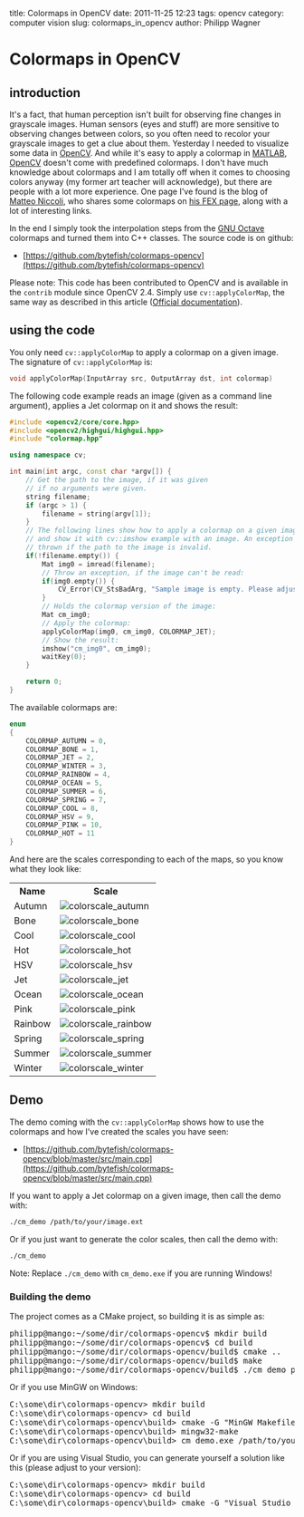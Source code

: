 title: Colormaps in OpenCV
date: 2011-11-25 12:23
tags: opencv
category: computer vision
slug: colormaps_in_opencv
author: Philipp Wagner

# Colormaps in OpenCV #

## introduction ##

It's a fact, that human perception isn't built for observing fine changes in grayscale images. Human sensors (eyes and stuff) are more sensitive to observing changes between colors, so you often need to recolor your grayscale images to get a clue about them. Yesterday I needed to visualize some data in [OpenCV](http://opencv.org). And while it's easy to apply a colormap in [MATLAB](http://www.mathworks.de/index.html), [OpenCV](http://opencv.org) doesn't come with predefined colormaps. I don't have much knowledge about colormaps and I am totally off when it comes to choosing colors anyway (my former art teacher will acknowledge), but there are people with a lot more experience. One page I've found is the blog of [Matteo Niccoli](http://mycarta.wordpress.com), who shares some colormaps on [his FEX page](http://www.mathworks.com/matlabcentral/fileexchange/authors/87376), along with a lot of interesting links.

In the end I simply took the interpolation steps from the [GNU Octave](http://www.gnu.org/software/octave/) colormaps and turned them into C++ classes. The source code is on github:

* [https://github.com/bytefish/colormaps-opencv](https://github.com/bytefish/colormaps-opencv)

Please note: This code has been contributed to OpenCV and is available in the ``contrib`` module since OpenCV 2.4. Simply use ``cv::applyColorMap``, the same way as described in this article ([Official documentation](http://docs.opencv.org/trunk/modules/contrib/doc/facerec/colormaps.html)). 

## using the code ##

You only need ``cv::applyColorMap`` to apply a colormap on a given image. The signature of ``cv::applyColorMap`` is:

```cpp
void applyColorMap(InputArray src, OutputArray dst, int colormap)
```

The following code example reads an image (given as a command line argument), applies a Jet colormap on it and shows the result:

```cpp
#include <opencv2/core/core.hpp>
#include <opencv2/highgui/highgui.hpp>
#include "colormap.hpp"

using namespace cv;

int main(int argc, const char *argv[]) {
    // Get the path to the image, if it was given
    // if no arguments were given.
    string filename;
    if (argc > 1) {
        filename = string(argv[1]);
    }
	// The following lines show how to apply a colormap on a given image
	// and show it with cv::imshow example with an image. An exception is
	// thrown if the path to the image is invalid.
	if(!filename.empty()) {
        Mat img0 = imread(filename);
        // Throw an exception, if the image can't be read:
        if(img0.empty()) {
            CV_Error(CV_StsBadArg, "Sample image is empty. Please adjust your path, so it points to a valid input image!");
        }
        // Holds the colormap version of the image:
        Mat cm_img0;
        // Apply the colormap:
        applyColorMap(img0, cm_img0, COLORMAP_JET);
        // Show the result:
        imshow("cm_img0", cm_img0);
        waitKey(0);
	}

	return 0;
}
```

The available colormaps are:

```cpp
enum
{
    COLORMAP_AUTUMN = 0,
    COLORMAP_BONE = 1,
    COLORMAP_JET = 2,
    COLORMAP_WINTER = 3,
    COLORMAP_RAINBOW = 4,
    COLORMAP_OCEAN = 5,
    COLORMAP_SUMMER = 6,
    COLORMAP_SPRING = 7,
    COLORMAP_COOL = 8,
    COLORMAP_HSV = 9,
    COLORMAP_PINK = 10,
    COLORMAP_HOT = 11
}
```

And here are the scales corresponding to each of the maps, so you know what they look like:

<table>
  <tr><th>Name</th><th>Scale</th></tr>
  <tr><td>Autumn</td><td><img src="/static/images/blog/colormaps_in_opencv/colorscale_autumn.jpg" alt="colorscale_autumn" /></td></tr>
  <tr><td>Bone</td><td><img src="/static/images/blog/colormaps_in_opencv/colorscale_bone.jpg" alt="colorscale_bone" /></td></tr>
  <tr><td>Cool</td><td><img src="/static/images/blog/colormaps_in_opencv/colorscale_cool.jpg" alt="colorscale_cool" /></td></tr>
  <tr><td>Hot</td><td><img src="/static/images/blog/colormaps_in_opencv/colorscale_hot.jpg" alt="colorscale_hot" /></td></tr>
  <tr><td>HSV</td><td><img src="/static/images/blog/colormaps_in_opencv/colorscale_hsv.jpg" alt="colorscale_hsv" /></td></tr>
  <tr><td>Jet</td><td><img src="/static/images/blog/colormaps_in_opencv/colorscale_jet.jpg" alt="colorscale_jet" /></td></tr>
  <tr><td>Ocean</td><td><img src="/static/images/blog/colormaps_in_opencv/colorscale_ocean.jpg" alt="colorscale_ocean" /></td></tr>
  <tr><td>Pink</td><td><img src="/static/images/blog/colormaps_in_opencv/colorscale_pink.jpg" alt="colorscale_pink" /></td></tr>
  <tr><td>Rainbow</td><td><img src="/static/images/blog/colormaps_in_opencv/colorscale_rainbow.jpg" alt="colorscale_rainbow" /></td></tr>
  <tr><td>Spring</td><td><img src="/static/images/blog/colormaps_in_opencv/colorscale_spring.jpg" alt="colorscale_spring" /></td></tr>
  <tr><td>Summer</td><td><img src="/static/images/blog/colormaps_in_opencv/colorscale_summer.jpg" alt="colorscale_summer" /></td></tr>
  <tr><td>Winter</td><td><img src="/static/images/blog/colormaps_in_opencv/colorscale_winter.jpg" alt="colorscale_winter" /></td></tr>
</table>

##  Demo ##

The demo coming with the ``cv::applyColorMap`` shows how to use the colormaps and how I've created the scales you have seen:

* [https://github.com/bytefish/colormaps-opencv/blob/master/src/main.cpp](https://github.com/bytefish/colormaps-opencv/blob/master/src/main.cpp)

If you want to apply a Jet colormap on a given image, then call the demo with:

```sh
./cm_demo /path/to/your/image.ext
```

Or if you just want to generate the color scales, then call the demo with:

```sh
./cm_demo
```

Note: Replace ``./cm_demo`` with ``cm_demo.exe`` if you are running Windows!

###  Building the demo ###

The project comes as a CMake project, so building it is as simple as:

<pre>
philipp@mango:~/some/dir/colormaps-opencv$ mkdir build
philipp@mango:~/some/dir/colormaps-opencv$ cd build
philipp@mango:~/some/dir/colormaps-opencv/build$ cmake ..
philipp@mango:~/some/dir/colormaps-opencv/build$ make
philipp@mango:~/some/dir/colormaps-opencv/build$ ./cm_demo path/to/your/image.ext
</pre>

Or if you use MinGW on Windows:

<pre>
C:\some\dir\colormaps-opencv> mkdir build
C:\some\dir\colormaps-opencv> cd build
C:\some\dir\colormaps-opencv\build> cmake -G "MinGW Makefiles" ..
C:\some\dir\colormaps-opencv\build> mingw32-make
C:\some\dir\colormaps-opencv\build> cm_demo.exe /path/to/your/image.ext
</pre>

Or if you are using Visual Studio, you can generate yourself a solution like this (please adjust to your version):

<pre>
C:\some\dir\colormaps-opencv> mkdir build
C:\some\dir\colormaps-opencv> cd build
C:\some\dir\colormaps-opencv\build> cmake -G "Visual Studio 9 2008" ..
</pre>
